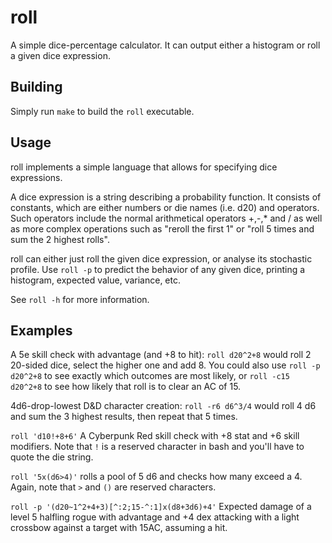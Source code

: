# roll
A simple dice-percentage calculator. It can output either a histogram or roll a given dice expression.

## Building
Simply run `make` to build the `roll` executable.

## Usage
roll implements a simple language that allows for specifying dice expressions.

A dice expression is a string describing a probability function.
It consists of constants, which are either numbers or die names (i.e. d20) and operators.
Such operators include the normal arithmetical operators +,-,* and / as well as more complex operations such as "reroll the first 1" or "roll 5 times and sum the 2 highest rolls".

roll can either just roll the given dice expression, or analyse its stochastic profile.
Use `roll -p` to predict the behavior of any given dice, printing a histogram, expected value, variance, etc.

See `roll -h` for more information.

## Examples
A 5e skill check with advantage (and +8 to hit):
`roll d20^2+8` would roll 2 20-sided dice, select the higher one and add 8.
You could also use `roll -p d20^2+8` to see exactly which outcomes are most likely,
or `roll -c15 d20^2+8` to see how likely that roll is to clear an AC of 15.

4d6-drop-lowest D&D character creation:
`roll -r6 d6^3/4` would roll 4 d6 and sum the 3 highest results, then repeat that 5 times.

`roll 'd10!+8+6'` A Cyberpunk Red skill check with +8 stat and +6 skill modifiers.
Note that `!` is a reserved character in bash and you'll have to quote the die string.

`roll '5x(d6>4)'` rolls a pool of 5 d6 and checks how many exceed a 4.
Again, note that `>` and `()` are reserved characters.

`roll -p '(d20~1^2+4+3)[^:2;15-^:1]x(d8+3d6)+4'`
Expected damage of a level 5 halfling rogue with advantage and +4 dex attacking with a light crossbow against a target with 15AC, assuming a hit.

